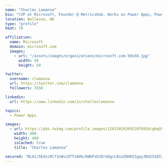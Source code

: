 ```yaml
---
name: "Charles Lamanna"
bio: "CVP at Microsoft, Founder @ MetricsHub. Works on Power Apps, Power Automate, Power Virtual Agent, Common Data Service and Dynamics 365."
location: Bellevue, WA
type: "profile"
heat: 78

affiliation:
  name: Microsoft
  domain: microsoft.com
  images:
    - url: "/assets/images/organizations/microsoft.com-50x50.jpg"
      width: 50
      height: 50

twitter:
  username: clamanna
  url: https://twitter.com/clamanna
  followers: 3550

linkedin:
  url: https://www.linkedin.com/in/charleslamanna

topics:
  - Power Apps

images:
  - url: https://pbs.twimg.com/profile_images/1263202626922876928/g6qGbHZ-_400x400.jpg
    width: 400
    height: 400
    isCached: true
    title: "Charles Lamanna"

secured: "RLUi/5EdxcNl71nWvcDTTsA0k/6WbPsDJDrUdgcLNioZ0HDZ1ppyJBd252Qfg8b3JdU39kuGEcKIyGkofgLRuN39ZmB9HLIs6g+z+4SntIqbJ4bMyOHDrb73PpJMxUf8ZF1cAhBD8nHfHLRPlxsOlt3yJYQ3rlEd8M0vVBrRYtvf7STmoQuwRuES26TAWuO3RaUwdnqSlRJAuhjEtZrEHD0ichDQuhK7KrAwSmu1ry0x+1lL8/6uA/K1/SIDRpg060cigdOhhUqlw+uEg/M4iyTKCARb0zYxpGdkheuPOmzTBsyQycdUGTmbKe56kcwqaJOwpyBTcucrxw3er863hoUFs9rMGJGf2C/5hLcjNopG9L4fts19GZjYqullIBUJHkrCk0XvqcFiVHtF4MhforGIYCLOxwfnA2qBVnEoz7k=;V3Hx+H4WOT4TiNyC/rBwHQ=="
---
```


